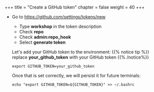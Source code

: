 +++
title = "Create a GitHub token"
chapter = false
weight = 40
+++

- Go to https://github.com/settings/tokens/new
  - Type **workshop** in the token description
  - Check **repo**
  - Check **admin:repo_hook**
  - Select **generate token**

  Let's add your GitHub token to the environment:
  {{% notice tip %}}
  replace **your_github_token** with your GitHub token
  {{% /notice%}}

  ```
  export GITHUB_TOKEN=your_github_token
  ```

  Once that is set correctly, we will persist it for future terminals:
  ```
  echo "export GITHUB_TOKEN=${GITHUB_TOKEN}" >> ~/.bashrc
  ```
